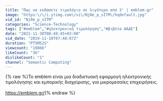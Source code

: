 ```yaml
---
title: "Πως να εκδώσετε τιμολόγιο σε λιγότερο από 3' | emblem.gr"
image: "https:\/\/i.ytimg.com\/vi\/Nj0e_p_sITM\/hqdefault.jpg"
vid_id: "Nj0e_p_sITM"
categories: "Science-Technology"
tags: ["#emblem","#ηλεκτρονική τιμολόγηση","#βιβλία ΑΑΔΕ"]
date: "2021-11-30T08:48:45+03:00"
vid_date: "2019-11-18T07:48:07Z"
duration: "PT5M52S"
viewcount: "19866"
likeCount: "36"
dislikeCount: "1"
channel: "Semantic Computing"
---
```

{% raw %}Το emblem είναι μια διαδικτυακή εφαρμογή ηλεκτρονικής τιμολόγησης και εμπορικής διαχείρισης, για μικρομεσαίες επιχειρήσεις.<br /><br /><a rel="nofollow" target="blank" href="https://emblem.gr/">https://emblem.gr/</a>{% endraw %}

